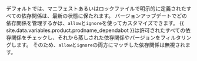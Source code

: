 デフォルトでは、マニフェストあるいはロックファイルで明示的に定義されたすべての依存関係は、最新の状態に保たれます。 バージョンアップデートでどの依存関係を管理するかは、`allow`と`ignore`を使ってカスタマイズできます。 {{ site.data.variables.product.prodname_dependabot }}は許可されたすべての依存関係をチェックし、それから蒸しされた依存関係やバージョンをフィルタリングします。 そのため、`allow`と`ignore`の両方にマッチした依存関係は無視されます。